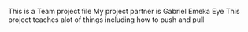 This is a Team project file
My project partner is Gabriel Emeka Eye
This project teaches alot of things including how to push and pull
